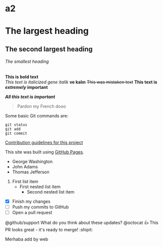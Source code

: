 # a2
# The largest heading
## The second largest heading
###### The smallest heading

**This is bold text**
<br/>
*This text is italicized* *gene italik* **ve kalın** 
~~This was mistaken text~~
**This text is _extremely_ important**

***All this text is important***

> Pardon my French dooo

Some basic Git commands are:
```
git status
git add
git commit
```
[Contribution guidelines for this project](docs/CONTRIBUTING.md)

This site was built using [GitHub Pages](https://pages.github.com/).

- George Washington
- John Adams
- Thomas Jefferson

1. First list item
   - First nested list item
     - Second nested list item


- [x] Finish my changes
- [ ] Push my commits to GitHub
- [ ] Open a pull request

@github/support What do you think about these updates?
@octocat :+1: This PR looks great - it's ready to merge! :shipit:


Merhaba add by web


